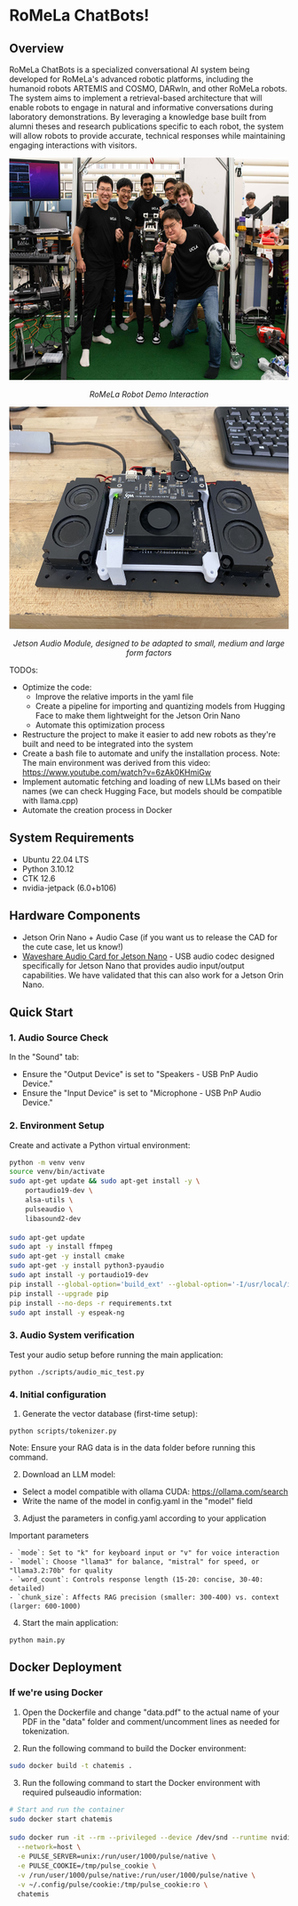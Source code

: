 # RoMeLa ChatBots!

## Overview

RoMeLa ChatBots is a specialized conversational AI system being developed for RoMeLa's advanced robotic platforms, including the humanoid robots ARTEMIS and COSMO, DARwIn, and other RoMeLa robots. The system aims to implement a retrieval-based architecture that will enable robots to engage in natural and informative conversations during laboratory demonstrations. By leveraging a knowledge base built from alumni theses and research publications specific to each robot, the system will allow robots to provide accurate, technical responses while maintaining engaging interactions with visitors.

<div align="center">
  <img src="images/web.news_.robotmakers.BJM_.a.jpg" alt="RoMeLa Robot Demo" width="600" height="400">
  <p><em>RoMeLa Robot Demo Interaction</em></p>
</div>

<div align="center">
  <img src="images/Jetson_Audio_Module.jpg" alt="RoMeLa Robot Demo" width="600" height="400">
  <p><em>Jetson Audio Module, designed to be adapted to small, medium and large form factors </em></p>
</div>

TODOs:
+ Optimize the code:
  - Improve the relative imports in the yaml file
  - Create a pipeline for importing and quantizing models from Hugging Face to make them lightweight for the Jetson Orin Nano
  - Automate this optimization process
+ Restructure the project to make it easier to add new robots as they're built and need to be integrated into the system
+ Create a bash file to automate and unify the installation process. Note: The main environment was derived from this video: https://www.youtube.com/watch?v=6zAk0KHmiGw
+ Implement automatic fetching and loading of new LLMs based on their names (we can check Hugging Face, but models should be compatible with llama.cpp)
+ Automate the creation process in Docker


## System Requirements

- Ubuntu 22.04 LTS
- Python 3.10.12
- CTK 12.6
- nvidia-jetpack (6.0+b106)

## Hardware Components 

- Jetson Orin Nano + Audio Case (if you want us to release the CAD for the cute case, let us know!)
-  [Waveshare Audio Card for Jetson Nano](https://www.waveshare.com/audio-card-for-jetson-nano.htm) - USB audio codec designed specifically for Jetson Nano that provides audio input/output capabilities. We have validated that this can also work for a Jetson Orin Nano.


## Quick Start

### 1. Audio Source Check

In the "Sound" tab:

- Ensure the "Output Device" is set to "Speakers - USB PnP Audio Device."
- Ensure the "Input Device" is set to "Microphone - USB PnP Audio Device."

### 2. Environment Setup

Create and activate a Python virtual environment:

```bash
python -m venv venv
source venv/bin/activate
sudo apt-get update && sudo apt-get install -y \
    portaudio19-dev \
    alsa-utils \
    pulseaudio \
    libasound2-dev

sudo apt-get update
sudo apt -y install ffmpeg
sudo apt-get -y install cmake
sudo apt-get -y install python3-pyaudio
sudo apt install -y portaudio19-dev
pip install --global-option='build_ext' --global-option='-I/usr/local/include' --global-option='-L/usr/local/lib' pyaudio 
pip install --upgrade pip
pip install --no-deps -r requirements.txt
sudo apt install -y espeak-ng
```
### 3. Audio System verification
Test your audio setup before running the main application:

```
python ./scripts/audio_mic_test.py
```

### 4. Initial configuration

1. Generate the vector database (first-time setup):
```
python scripts/tokenizer.py
```
Note: Ensure your RAG data is in the data folder before running this command. 

2. Download an LLM model:
- Select a model compatible with ollama CUDA: https://ollama.com/search
- Write the name of the model in config.yaml in the "model" field

3. Adjust the parameters in config.yaml according to your application

  Important parameters

    - `mode`: Set to "k" for keyboard input or "v" for voice interaction
    - `model`: Choose "llama3" for balance, "mistral" for speed, or "llama3.2:70b" for quality
    - `word_count`: Controls response length (15-20: concise, 30-40: detailed)
    - `chunk_size`: Affects RAG precision (smaller: 300-400) vs. context (larger: 600-1000)

4. Start the main application:
```
python main.py 
```

## Docker Deployment

### If we're using Docker

1. Open the Dockerfile and change "data.pdf" to the actual name of your PDF in the "data" folder and comment/uncomment lines as needed for tokenization.

2. Run the following command to build the Docker environment:
```bash
sudo docker build -t chatemis .
```

3. Run the following command to start the Docker environment with required pulseaudio information:
```bash
# Start and run the container
sudo docker start chatemis

sudo docker run -it --rm --privileged --device /dev/snd --runtime nvidia \
  --network=host \
  -e PULSE_SERVER=unix:/run/user/1000/pulse/native \
  -e PULSE_COOKIE=/tmp/pulse_cookie \
  -v /run/user/1000/pulse/native:/run/user/1000/pulse/native \
  -v ~/.config/pulse/cookie:/tmp/pulse_cookie:ro \
  chatemis
```



